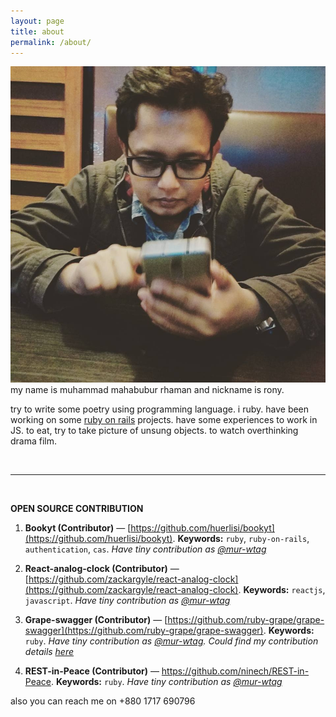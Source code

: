 ```yaml
---
layout: page
title: about
permalink: /about/
---
```


<img class="col one right" src="/img/profile_pic.jpeg">

<br/>
my name is muhammad mahabubur rhaman and nickname is rony.

try to write some poetry using programming language. i <i class="fa fa-heart" aria-hidden="true"></i> ruby.
have been working on some <a href="https://rubyonrails.org/">ruby on rails</a> projects. have some experiences to work in JS.
<i class="fa fa-heart" aria-hidden="true"></i> to eat, try to take picture of unsung objects. <i class="fa fa-heart" aria-hidden="true"></i> to watch overthinking drama film.

<br/>
<hr/>
<br/>

**OPEN SOURCE CONTRIBUTION**

1. **Bookyt (Contributor)** — [https://github.com/huerlisi/bookyt](https://github.com/huerlisi/bookyt).
**Keywords:** `ruby`, `ruby-on-rails`, `authentication`, `cas`.
*Have tiny contribution as [@mur-wtag](https://github.com/mur-wtag)*

2. **React-analog-clock (Contributor)** — [https://github.com/zackargyle/react-analog-clock](https://github.com/zackargyle/react-analog-clock).
**Keywords:** `reactjs`, `javascript`.
*Have tiny contribution as [@mur-wtag](https://github.com/mur-wtag)*

3. **Grape-swagger (Contributor)** —  [https://github.com/ruby-grape/grape-swagger](https://github.com/ruby-grape/grape-swagger).
**Keywords:** `ruby`.
*Have tiny contribution as [@mur-wtag](https://github.com/mur-wtag). Could find my contribution details [here](https://github.com/ruby-grape/grape-swagger/blob/master/CHANGELOG.md#fixes-6)*

4. **REST-in-Peace (Contributor)** — https://github.com/ninech/REST-in-Peace.
**Keywords:** `ruby`.
*Have tiny contribution as [@mur-wtag](https://github.com/mur-wtag)*

<span class="contacticon center">
	<a href="mailto:rony.cse36@gmail.com"><i class="fa fa-envelope-square"></i></a>
	<a href="https://github.com/mur-wtag" target="_blank"><i class="fa fa-github-square"></i></a>
	<a href="https://www.linkedin.com/in/rony36/" target="_blank"><i class="fa fa-linkedin-square"></i></a>
	<a href="http://stackoverflow.com/users/1682038/rony36" target="_blank"><i class="fa fa-stack-overflow"></i></a>
	<a href="http://stackoverflow.com/cv/rony36" target="_blank"><i class="fa fa-compass"></i></a>
	<a href="https://www.flickr.com/photos/rony36/" target="_blank"><i class="fa fa-flickr"></i></a>
	<a href="http://yourshot.nationalgeographic.com/profile/591608/" target="_blank"><i class="fa fa-camera"></i></a>
	<a href="http://www.imdb.com/user/ur30471170/" target="_blank"><i class="fa fa-film"></i></a>
	<a href="/Muhammad.Mahabubur.Rhaman.resume.pdf" target="_blank"><i class="fa fa-file"></i></a>
</span>

<div class="col three caption">
  also you can reach me on +880 1717 690796
</div>

